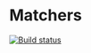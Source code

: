 # Matchers
[![Build status](https://ci.appveyor.com/api/projects/status/5xmu4vf7dlpalf5f?svg=true)](https://ci.appveyor.com/project/Maxkrd/unit-test)